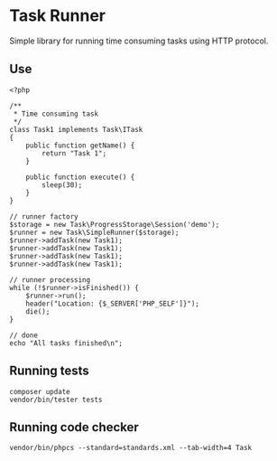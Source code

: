 Task Runner
===========

Simple library for running time consuming tasks using HTTP protocol.

## Use

	<?php
	
	/**
	 * Time consuming task
	 */
	class Task1 implements Task\ITask
	{
		public function getName() {
			return "Task 1";
		}
	
		public function execute() {
			sleep(30);
		}
	}
	
	// runner factory
	$storage = new Task\ProgressStorage\Session('demo');
	$runner = new Task\SimpleRunner($storage);
	$runner->addTask(new Task1);
	$runner->addTask(new Task1);
	$runner->addTask(new Task1);
	$runner->addTask(new Task1);
	
	// runner processing
	while (!$runner->isFinished()) {
		$runner->run();
		header("Location: {$_SERVER['PHP_SELF']}");
		die();
	}
	
	// done
	echo "All tasks finished\n";

## Running tests

	composer update
	vendor/bin/tester tests

## Running code checker

	vendor/bin/phpcs --standard=standards.xml --tab-width=4 Task
